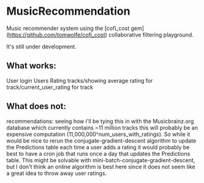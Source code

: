 # MusicRecommendation

Music recommender system using the [cofi_cost gem] (https://github.com/tomwolfe/cofi_cost) collaborative filtering playground.

It's still under development.

## What works:

User login
Users Rating tracks/showing average rating for track/current_user_rating for track

## What does not:

recommendations:
  seeing how i'll be tying this in with the Musicbrainz.org database which currently
  contains ~11 million tracks this will probably be an expensive computation
  (11,000,000^num_users_with_ratings). So while it would be nice to rerun the
  conjugate-gradient-descent algorithm to update the Predictions table each
  time a user adds a rating it would probably be best to have a cron job that
  runs once a day that updates the Predictions table. This might be solvable
  with mini-batch-conjugate-gradient-descent, but I don't think an online
  algorithm is best here since it does not seem like a great idea to throw
  away user ratings.
